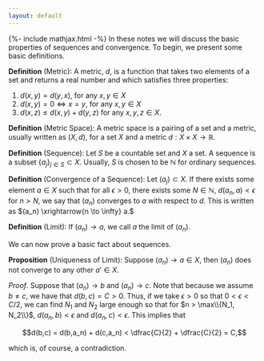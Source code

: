 ```yaml
---
layout: default
---
```

{%- include mathjax.html -%}
In these notes we will discuss the basic properties of sequences and convergence. To begin, we present some basic definitions.

**Definition** (Metric): A metric, $d$, is a function that takes two elements of a set and returns a real number and which satisfies three properties:

1. $d(x,y) = d(y,x),$ for any $x,y \in X$
2. $d(x,y) = 0 \iff x = y$, for any $x,y \in X$
3. $d(x,z) \leq d(x,y) + d(y,z)$ for any $x,y,z \in X.$

**Definition** (Metric Space): A metric space is a pairing of a set and a metric, usually written as $(X,d)$, for a set $X$ and a metric $d : X \times X \to \mathbb{R}.$ 

**Definition** (Sequence): Let $S$ be a countable set and $X$ a set. A sequence is a subset $\{a_j\}_{j \in S} \subset X.$ Usually, $S$ is chosen to be $\mathbb{N}$ for ordinary sequences. 

**Definition** (Convergence of a Sequence): Let $(a_j) \subset X$. If there exists some element $a \in X$ such that for all $\epsilon > 0$, there exists some $N \in \mathbb{N}$, $d(a_n,a) < \epsilon$ for $n > N$, we say that $(a_n)$ converges to $a$ with respect to $d.$ This is written as $(a_n) \xrightarrow{n \to \infty} a.$

**Definition** (Limit): If $(a_n) \to a$, we call $a$ the limit of $(a_n)$.

We can now prove a basic fact about sequences.

**Proposition** (Uniqueness of Limit): Suppose $(a_n) \to a \in X,$ then $(a_n)$ does not converge to any other $a' \in X.$

*Proof*. Suppose that $(a_n) \to b$ and $(a_n) \to c$. Note that because we assume $b \neq c,$ we have that $d(b,c) = C > 0$. Thus, if we take $\epsilon > 0$ so that $0 < \epsilon < C/2$, we can find $N_1$ and $N_2$ large enough so that for $n > \max\\{N_1, N_2\\}$, $d(a_n,b) < \epsilon$ and $d(a_n,c) < \epsilon.$ This implies that

$$d(b,c) = d(b,a_n) + d(c,a_n) < \dfrac{C}{2} + \dfrac{C}{2} = C,$$

which is, of course, a contradiction. 
